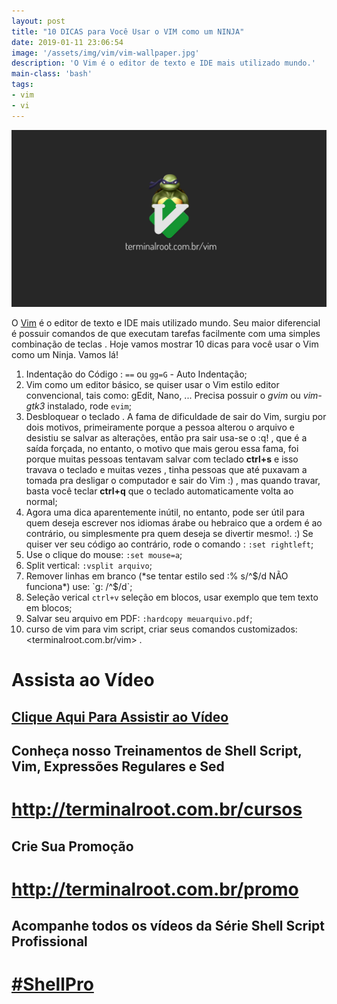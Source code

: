 ```yaml
---
layout: post
title: "10 DICAS para Você Usar o VIM como um NINJA"
date: 2019-01-11 23:06:54
image: '/assets/img/vim/vim-wallpaper.jpg'
description: 'O Vim é o editor de texto e IDE mais utilizado mundo.'
main-class: 'bash'
tags:
- vim
- vi
---
```


![10 DICAS para Você Usar o VIM como um NINJA](/assets/img/vim/vim-wallpaper.jpg "10 DICAS para Você Usar o VIM como um NINJA")

O [Vim](https://vim.org) é o editor de texto e IDE mais utilizado mundo. Seu maior diferencial é possuir comandos de que executam tarefas facilmente com uma simples combinação de teclas . Hoje vamos mostrar 10 dicas para você usar o Vim como um Ninja. Vamos lá!

01. Indentação do Código : `==` ou `gg=G` - Auto Indentação;
02. Vim como um editor básico, se quiser usar o Vim estilo editor convencional, tais como: gEdit, Nano, ... Precisa possuir o *gvim* ou *vim-gtk3* instalado, rode `evim`;
03. Desbloquear o teclado . A fama de dificuldade de sair do Vim, surgiu por dois motivos, primeiramente porque a pessoa alterou o arquivo e desistiu se salvar as alterações, então pra sair usa-se o :q! , que é a saída forçada, no entanto, o motivo que mais gerou essa fama, foi porque muitas pessoas tentavam salvar com teclado **ctrl+s** e isso travava o teclado e muitas vezes , tinha pessoas que até puxavam a tomada pra desligar o computador e sair do Vim :) , mas quando travar, basta você teclar **ctrl+q** que o teclado automaticamente volta ao normal;
04. Agora uma dica aparentemente inútil, no entanto, pode ser útil para quem deseja escrever nos idiomas árabe ou hebraico que a ordem é ao contrário, ou simplesmente pra quem deseja se divertir mesmo!. :) Se quiser ver seu código ao contrário, rode o comando : `:set rightleft`;
05. Use o clique do mouse: `:set mouse=a`;
06. Split vertical: `:vsplit arquivo`;
07. Remover linhas em branco (*se tentar estilo sed :% s/^$/d NÃO funciona*) use: `g: /^$/d`;
08. Seleção verical `ctrl+v` seleção em blocos, usar exemplo que tem texto em blocos;
09. Salvar seu arquivo em PDF: `:hardcopy meuarquivo.pdf`;
10. curso de vim para vim script, criar seus comandos customizados: <terminalroot.com.br/vim> .

# Assista ao Vídeo
## [Clique Aqui Para Assistir ao Vídeo](https://youtu.be/nFWQJiLvjnk)

## Conheça nosso Treinamentos de Shell Script, Vim, Expressões Regulares e Sed
# <http://terminalroot.com.br/cursos>

## Crie Sua Promoção
# <http://terminalroot.com.br/promo>

## Acompanhe todos os vídeos da **Série Shell Script Profissional** 
# [#ShellPro](http://bit.ly/shell-pro-root)
